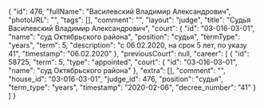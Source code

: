 {
    "id": 476,
    "fullName": "Василевский Владимир Александрович",
    "photoURL": "",
    "tags": [],
    "comment": "",
    "layout": "judge",
    "title": "Судья Василевский Владимир Александрович",
    "court": {
        "id": "03-016-03-01",
        "name": "суд Октябрьского района",
        "position": "судья",
        "termType": "years",
        "term": 5,
        "description": "c 06.02.2020, на срок 5 лет, по указу 41",
        "timestamp": "06.02.2020"
    },
    "previousCourt": null,
    "career": [
        {
            "id": 58725,
            "term": 5,
            "type": "appointed",
            "court": {
                "id": "03-016-03-01",
                "name": "суд Октябрьского района"
            },
            "extra": [],
            "comment": "",
            "house_id": "03-016-03-01",
            "judge_id": 476,
            "position": "судья",
            "term_type": "years",
            "timestamp": "2020-02-06",
            "decree_number": "41"
        }
    ]
}